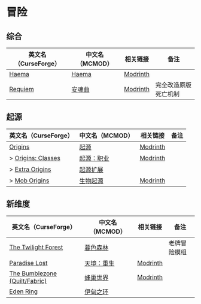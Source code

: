 # 冒险

## 综合

| 英文名（CurseForge）                                            | 中文名（MCMOD）                                | 相关链接                                     | 备注                 |
| --------------------------------------------------------------- | ---------------------------------------------- | -------------------------------------------- | -------------------- |
| [Haema](https://www.curseforge.com/minecraft/mc-mods/haema)     | [Haema](https://www.mcmod.cn/class/2836.html)  | [Modrinth](https://modrinth.com/mod/haema)   |                      |
| [Requiem](https://www.curseforge.com/minecraft/mc-mods/requiem) | [安魂曲](https://www.mcmod.cn/class/1150.html) | [Modrinth](https://modrinth.com/mod/requiem) | 完全改造原版死亡机制 |

## 起源

| 英文名（CurseForge）                                                               | 中文名（MCMOD）                                    | 相关链接                                             | 备注 |
| ---------------------------------------------------------------------------------- | -------------------------------------------------- | ---------------------------------------------------- | ---- |
| [Origins](https://www.curseforge.com/minecraft/mc-mods/origins)                    | [起源](https://www.mcmod.cn/class/3111.html)       | [Modrinth](https://modrinth.com/mod/origins)         |      |
| > [Origins: Classes](https://www.curseforge.com/minecraft/mc-mods/origins-classes) | [起源：职业](https://www.mcmod.cn/class/3134.html) | [Modrinth](https://modrinth.com/mod/origins-classes) |      |
| > [Extra Origins](https://www.curseforge.com/minecraft/mc-mods/extra-origins)      | [起源扩展](https://www.mcmod.cn/class/3117.html)   |                                                      |      |
| > [Mob Origins](https://www.curseforge.com/minecraft/mc-mods/mob-origins)          | [生物起源](https://www.mcmod.cn/class/3603.html)   | [Modrinth](https://modrinth.com/mod/moborigins)      |      |

## 新维度

| 英文名（CurseForge）                                                                                | 中文名（MCMOD）                                    | 相关链接                                                   | 备注         |
| --------------------------------------------------------------------------------------------------- | -------------------------------------------------- | ---------------------------------------------------------- | ------------ |
| [The Twilight Forest](https://www.curseforge.com/minecraft/mc-mods/the-twilight-forest)             | [暮色森林](https://www.mcmod.cn/class/61.html)     |                                                            | 老牌冒险模组 |
| [Paradise Lost](https://www.curseforge.com/minecraft/mc-mods/paradise-lost)                         | [天境：重生](https://www.mcmod.cn/class/3670.html) | [Modrinth](https://modrinth.com/mod/paradise-lost)         |              |
| [The Bumblezone (Quilt/Fabric)](https://www.curseforge.com/minecraft/mc-mods/the-bumblezone-fabric) | [蜂巢世界](https://www.mcmod.cn/class/2489.html)   | [Modrinth](https://modrinth.com/mod/the-bumblezone-fabric) |              |
| [Eden Ring](https://www.curseforge.com/minecraft/mc-mods/eden-ring)                                 | [伊甸之环](https://www.mcmod.cn/class/5122.html)   |                                                            |              |
